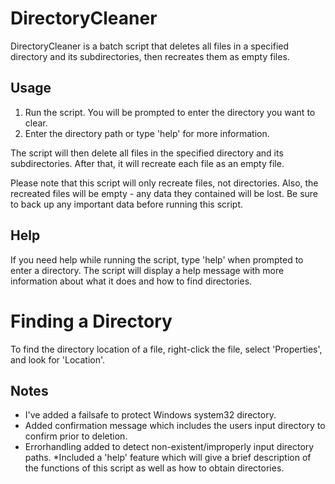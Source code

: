 # DirectoryCleaner

DirectoryCleaner is a batch script that deletes all files in a specified directory and its subdirectories, then recreates them as empty files.

## Usage

1. Run the script. You will be prompted to enter the directory you want to clear.
2. Enter the directory path or type 'help' for more information.

The script will then delete all files in the specified directory and its subdirectories. After that, it will recreate each file as an empty file.

Please note that this script will only recreate files, not directories. Also, the recreated files will be empty - any data they contained will be lost. Be sure to back up any important data before running this script.



## Help

If you need help while running the script, type 'help' when prompted to enter a directory. The script will display a help message with more information about what it does and how to find directories.

# Finding a Directory

To find the directory location of a file, right-click the file, select 'Properties', and look for 'Location'.

## Notes

* I've added a failsafe to protect Windows system32 directory.
* Added confirmation message which includes the users input directory to confirm prior to deletion.
* Errorhandling added to detect non-existent/improperly input directory paths.
*Included a 'help' feature which will give a brief description of the functions of this script as well as how to obtain directories.
